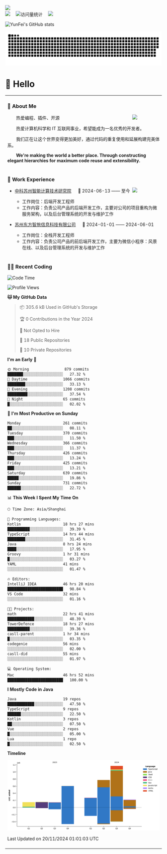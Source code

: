   <!-- dynamic typing effect 动态打字效果 -->
  <div>
    <a href="http://yunfei.plus">
      <img src="https://readme-typing-svg.demolab.com?font=Fira+Code&pause=1000&width=435&lines=console.log(%22Hello%2C%20World%22);祝您今天愉快!&center=true&size=27" />
    </a>
  </div>

  <div>
    <a href="http://yunfei.plus/"><img src="https://img.shields.io/badge/Website-博客-8c36db" /></a>&emsp;
    <!-- visitor -->
    <img src="https://komarev.com/ghpvc/?username=yunfeidog&label=Views&color=orange&style=flat" alt="访问量统计" />&emsp;
    <!-- wakatime -->    
    <a href="https://wakatime.com/@yunfeidog"><img src="https://wakatime.com/badge/user/42d0678c-368b-448b-9a77-5d21c5b55352.svg" /></a>
  </div>

![YunFei's GitHub stats](https://github-readme-stats.vercel.app/api?username=yunfeidog)

![snake](./dist/github-contribution-grid-snake.svg)

#  🙋 Hello

<table>


<tr><td>

### 🤺 About Me

<img align="right" width="88" src="https://cdn.jsdelivr.net/gh/yunfeidog/yunfeidog/assets/images/jobs.png" />

<p>&emsp;&emsp;热爱编程、插件、开源</p>
<p>&emsp;&emsp;热爱计算机科学和 IT 互联网事业，希望能成为一名优秀的开发者。</p>
<p>&emsp;&emsp;我们正在让这个世界变得更加美好，通过代码的重复使用和延展构建完美体系。</p>
<p>&emsp;&emsp;<strong>We're making the world a better place. Through constructing elegant hierarchies for maximum code reuse and extensibility.</strong></p>

</td></tr> 

<tr><td>

### 🏢 Work Experience

<img align="right" width="88" src="https://cdn.jsdelivr.net/gh/yunfeidog/yunfeidog/assets/images/yuanze.png" />

- [中科苏州智能计算技术研究院](http://iict.ac.cn/sy) &emsp; 📌 2024-06-13 —— 至今

  - 工作岗位：后端开发工程师
  - 工作内容：负责公司产品的后端开发工作，主要对公司的项目重构为微服务架构，以及后台管理系统的开发与维护工作

- [苏州东方智旅信息科技有限公司](http://www.leyoobao.com/) &emsp; 📌 2024-01-01 —— 2024-06-01

    - 工作岗位：全栈开发工程师
    - 工作内容：负责公司产品的前后端开发工作，主要为微信小程序：风景在线、以及后台管理系统的开发与维护工作


</td></tr>

<tr><td>

### 👩‍💻 Recent Coding
<!--START_SECTION:waka-->
![Code Time](http://img.shields.io/badge/Code%20Time-2%2C094%20hrs%2048%20mins-blue)

![Profile Views](http://img.shields.io/badge/Profile%20Views-0-blue)

**🐱 My GitHub Data** 

> 📦 305.6 kB Used in GitHub's Storage 
 > 
> 🏆 0 Contributions in the Year 2024
 > 
> 🚫 Not Opted to Hire
 > 
> 📜 18 Public Repositories 
 > 
> 🔑 10 Private Repositories 
 > 
**I'm an Early 🐤** 

```text
🌞 Morning                879 commits         ███████░░░░░░░░░░░░░░░░░░   27.32 % 
🌆 Daytime                1066 commits        ████████░░░░░░░░░░░░░░░░░   33.13 % 
🌃 Evening                1208 commits        █████████░░░░░░░░░░░░░░░░   37.54 % 
🌙 Night                  65 commits          █░░░░░░░░░░░░░░░░░░░░░░░░   02.02 % 
```
📅 **I'm Most Productive on Sunday** 

```text
Monday                   261 commits         ██░░░░░░░░░░░░░░░░░░░░░░░   08.11 % 
Tuesday                  370 commits         ███░░░░░░░░░░░░░░░░░░░░░░   11.50 % 
Wednesday                366 commits         ███░░░░░░░░░░░░░░░░░░░░░░   11.37 % 
Thursday                 426 commits         ███░░░░░░░░░░░░░░░░░░░░░░   13.24 % 
Friday                   425 commits         ███░░░░░░░░░░░░░░░░░░░░░░   13.21 % 
Saturday                 639 commits         █████░░░░░░░░░░░░░░░░░░░░   19.86 % 
Sunday                   731 commits         ██████░░░░░░░░░░░░░░░░░░░   22.72 % 
```


📊 **This Week I Spent My Time On** 

```text
🕑︎ Time Zone: Asia/Shanghai

💬 Programming Languages: 
Kotlin                   18 hrs 27 mins      ██████████░░░░░░░░░░░░░░░   39.39 % 
TypeScript               14 hrs 44 mins      ████████░░░░░░░░░░░░░░░░░   31.45 % 
Java                     8 hrs 24 mins       ████░░░░░░░░░░░░░░░░░░░░░   17.95 % 
Groovy                   1 hr 31 mins        █░░░░░░░░░░░░░░░░░░░░░░░░   03.27 % 
YAML                     41 mins             ░░░░░░░░░░░░░░░░░░░░░░░░░   01.47 % 

🔥 Editors: 
IntelliJ IDEA            46 hrs 20 mins      █████████████████████████   98.84 % 
VS Code                  32 mins             ░░░░░░░░░░░░░░░░░░░░░░░░░   01.16 % 

🐱‍💻 Projects: 
math                     22 hrs 41 mins      ████████████░░░░░░░░░░░░░   48.39 % 
TowerDefence             18 hrs 27 mins      ██████████░░░░░░░░░░░░░░░   39.36 % 
casll-parent             1 hr 34 mins        █░░░░░░░░░░░░░░░░░░░░░░░░   03.35 % 
codegenie                56 mins             ░░░░░░░░░░░░░░░░░░░░░░░░░   02.00 % 
casll-did                55 mins             ░░░░░░░░░░░░░░░░░░░░░░░░░   01.97 % 

💻 Operating System: 
Mac                      46 hrs 52 mins      █████████████████████████   100.00 % 
```

**I Mostly Code in Java** 

```text
Java                     19 repos            ████████████░░░░░░░░░░░░░   47.50 % 
TypeScript               9 repos             ██████░░░░░░░░░░░░░░░░░░░   22.50 % 
Kotlin                   3 repos             ██░░░░░░░░░░░░░░░░░░░░░░░   07.50 % 
Vue                      2 repos             █░░░░░░░░░░░░░░░░░░░░░░░░   05.00 % 
Lua                      1 repo              █░░░░░░░░░░░░░░░░░░░░░░░░   02.50 % 
```



**Timeline**

![Lines of Code chart](https://raw.githubusercontent.com/yunfeidog/yunfeidog/main/assets/bar_graph.png)


 Last Updated on 20/11/2024 01:01:03 UTC
<!--END_SECTION:waka-->

</td></tr>




<tr><td>


